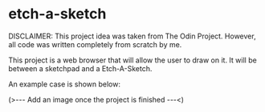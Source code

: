 # etch-a-sketch

DISCLAIMER: This project idea was taken from The Odin Project. However, all code was written completely from scratch by me.

This project is a web browser that will allow the user to draw on it. It will be between a sketchpad and a Etch-A-Sketch.

An example case is shown below:

(>--- Add an image once the project is finished ---<)
